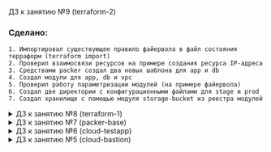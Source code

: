 ДЗ к занятию №9 (terraform-2)

### Сделано:

	1. Импортировал существующее правило файервола в файл состояния терраформ (terraform import)
	2. Проверил взаимосвязи ресурсов на примере создания ресурса IP-адреса
	3. Средствами packer создал два новых шаблона для app и db
	4. Создал модули для app, db и vpc
	5. Проверил работу параметризации модулей (на примере файервола)
	6. Создал две директории с конфигурационными файлами для stage и prod
	7. Создал хранилище с помощью модуля storage-bucket из реестра модулей


<details>
<summary>ДЗ к занятию №8 (terraform-1)</summary>

### Сделано:

	1. Определил input переменную для приватного ключа - private_key_path
	2. Определил input переменную для задания зоны - zone
	3. Отформатировал командой terraform fmt
	4. Сделал рядом файл terraform.tfvars.example
	
</details>
	
<details>
<summary>ДЗ к занятию №7 (packer-base)</summary>

### Сделано:
 
	1. Установил packer
	2. Подготовил образ reddit-base
	3. Создал ubuntu16.json
	4. Создал и добавил переменные в файл variables.json
	5. Скрыл в .gitignore файл variables.json

</details>
<details>
<summary>ДЗ к занятию №6 (cloud-testapp)</summary>

### Данные для подключения:
testapp_IP = 35.240.16.90
testapp_port = 9292
### Создание ВМ с автозапуском скрипта
gcloud compute instances create reddit-app --boot-disk-size=10GB \
--image-family ubuntu-1604-lts --image-project=ubuntu-os-cloud \
--machine-type=g1-small --tags puma-server --restart-on-failure \
--metadata-from-file startup-script=dchirkov_infra/startup_script.sh \
--zone europe-west1-b
### Создание правила файервола посредством команды gcloud
gcloud compute firewall-rules create default-puma-server --allow=tcp:9292 --target-tags puma-server
</details>

<details>

<summary>ДЗ к занятию №5 (cloud-bastion)</summary>

### SSH-подключение к someinternalhost в одну команду
Подключиться к VM someinternalhost 10.132.0.5 через VM bastion 130.211.109.49 :

ssh -J appuser@130.211.109.49 appuser@10.132.0.5

### SSH-подключение к someinternalhost через alias
Подключение через alias - создаём config-файл пользователя на локальной машине

$ cat .ssh/config
Host bastion
HostName 130.211.109.49
User appuser
Host someinternalhost
HostName 10.132.0.5
ProxyJump bastion
User appuser

### Подключение по VPN
Данные для подключения:

bastion_IP = 130.211.109.49
someinternalhost_IP = 10.132.0.5

</details>
